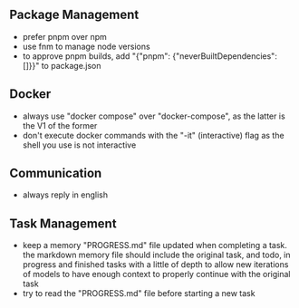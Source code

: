 ## Package Management

- prefer pnpm over npm
- use fnm to manage node versions
- to approve pnpm builds, add "{"pnpm": {"neverBuiltDependencies": []}}" to package.json

## Docker

- always use "docker compose" over "docker-compose", as the latter is the V1 of the former
- don't execute docker commands with the "-it" (interactive) flag as the shell you use is not interactive

## Communication

- always reply in english

## Task Management

- keep a memory "PROGRESS.md" file updated when completing a task. the markdown memory file should include the original task, and todo, in progress and finished tasks with a little of depth to allow new iterations of models to have enough context to properly continue with the original task
- try to read the "PROGRESS.md" file before starting a new task
